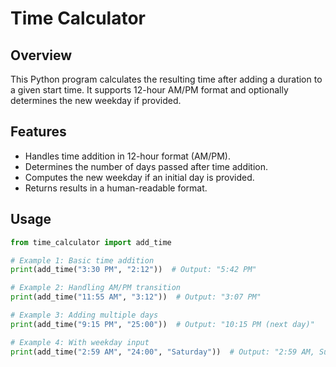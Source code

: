 # Time Calculator

## Overview
This Python program calculates the resulting time after adding a duration to a given start time. It supports 12-hour AM/PM format and optionally determines the new weekday if provided.

## Features
- Handles time addition in 12-hour format (AM/PM).
- Determines the number of days passed after time addition.
- Computes the new weekday if an initial day is provided.
- Returns results in a human-readable format.

## Usage
```python
from time_calculator import add_time

# Example 1: Basic time addition
print(add_time("3:30 PM", "2:12"))  # Output: "5:42 PM"

# Example 2: Handling AM/PM transition
print(add_time("11:55 AM", "3:12"))  # Output: "3:07 PM"

# Example 3: Adding multiple days
print(add_time("9:15 PM", "25:00"))  # Output: "10:15 PM (next day)"

# Example 4: With weekday input
print(add_time("2:59 AM", "24:00", "Saturday"))  # Output: "2:59 AM, Sunday (next day)"
